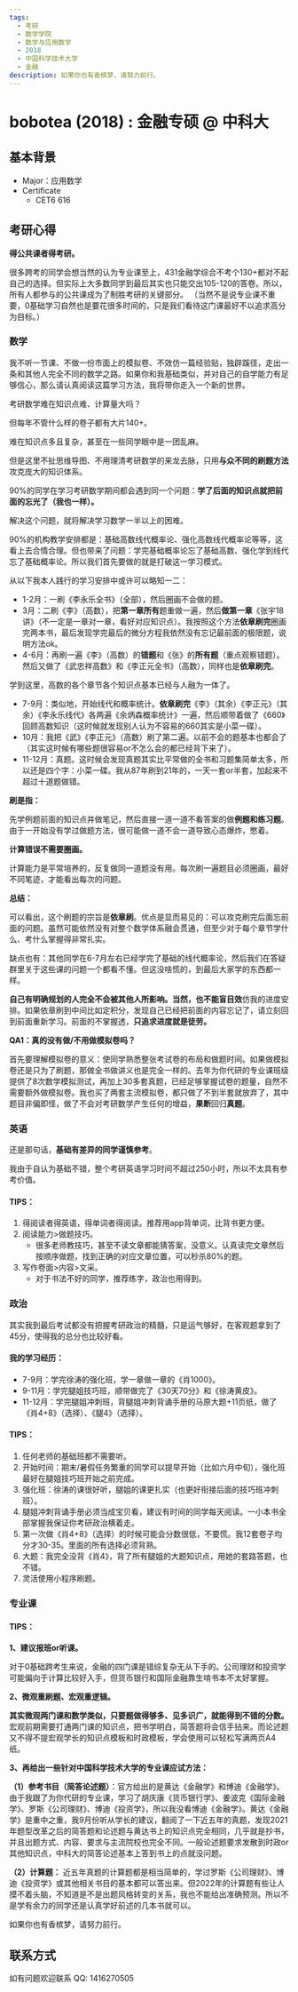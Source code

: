 ```yaml
---
tags:
  - 考研
  - 数学学院
  - 数学与应用数学
  - 2018
  - 中国科学技术大学
  - 金融
description: 如果你也有香槟梦，请努力前行。
---
```


# bobotea (2018) : 金融专硕 @ 中科大

## 基本背景

- Major：应用数学
- Certificate
  - CET6 616  

## 考研心得

**得公共课者得考研。**

很多跨考的同学会想当然的认为专业课至上，431金融学综合不考个130+都对不起自己的选择。但实际上大多数同学到最后其实也只能交出105-120的答卷。所以，所有人都参与的公共课成为了制胜考研的关键部分。
（当然不是说专业课不重要，0基础学习自然也是要花很多时间的，只是我们看待这门课最好不以追求高分为目标。）

### 数学

我不听一节课、不做一份市面上的模拟卷、不效仿一篇经验贴，独辟蹊径，走出一条和其他人完全不同的数学之路。如果你和我基础类似，并对自己的自学能力有足够信心，那么请认真阅读这篇学习方法，我将带你走入一个新的世界。

考研数学难在知识点难、计算量大吗？

但每年不管什么样的卷子都有大片140+。

难在知识点多且复杂，甚至在一些同学眼中是一团乱麻。

但是这里不扯思维导图、不用理清考研数学的来龙去脉，只用**与众不同的刷题方法**攻克庞大的知识体系。

90%的同学在学习考研数学期间都会遇到同一个问题：**学了后面的知识点就把前面的忘光了（我也一样）。**

解决这个问题，就将解决学习数学一半以上的困难。

90%的机构教学安排都是：基础高数线代概率论、强化高数线代概率论等等，这看上去合情合理。但也带来了问题：学完基础概率论忘了基础高数、强化学到线代忘了基础概率论。所以我们首先要做的就是打破这一学习模式。

从以下我本人践行的学习安排中或许可以略知一二：

- 1-2月：一刷《李永乐全书》（全部），然后圈画不会做的题。
- 3月：二刷《李》（高数），把**第一章所有**题重做一遍，然后**做第一章**《张宇18讲》（不一定是一章对一章，看好对应知识点）。我按照这个方法**依章刷完**圈画完两本书，最后发现学完最后的微分方程我依然没有忘记最前面的极限题，说明方法ok。
- 4-6月：再刷一遍《李》（高数）的**错题**和《张》的**所有题**（重点观察错题）。然后又做了《武忠祥高数》和《李正元全书》（高数），同样也是**依章刷完**。

学到这里，高数的各个章节各个知识点基本已经与人融为一体了。

- 7-9月：类似地，开始线代和概率统计。**依章刷完**《李》（其余）《李正元》（其余）《李永乐线代》各两遍《余炳森概率统计》一遍，然后顺带着做了《660》回顾高数知识（这时候就发现别人认为不容易的660其实是小菜一碟）。
- 10月：我把《武》《李正元》（高数）刷了第二遍。以前不会的题基本也都会了（其实这时候有哪些题很容易or不怎么会的都已经背下来了）。
- 11-12月：真题。这时候会发现真题其实比平常做的全书和习题集简单太多，所以还是四个字：小菜一碟。我从87年刷到21年的，一天一套or半套，加起来不超过十道题做错。

**刷是指：**

先学例题前面的知识点并做笔记，然后直接一道一道不看答案的做**例题和练习题**。由于一开始没有学过做题方法，很可能做一道不会一道导致心态爆炸，憋着。

**计算错误不需要圈画。** 

计算能力是平常培养的，反复做同一道题没有用。每次刷一遍题目必须圈画，最好不同笔迹，才能看出每次的问题。

**总结：**

可以看出，这个刷题的宗旨是**依章刷**。优点是显而易见的：可以攻克刷完后面忘前面的问题。虽然可能依然没有对整个数学体系融会贯通，但至少对于每个章节学什么、考什么掌握得非常扎实。

缺点也有：其他同学在6-7月左右已经学完了基础的线代概率论，然后我们在答疑群里关于这些课的问题一个都看不懂。但这没啥慌的，到最后大家学的东西都一样。

**自己有明确规划的人完全不会被其他人所影响。**当然，也**不能盲目效**仿我的进度安排。如果依章刷到中间比如定积分，发现自己已经把前面的内容忘记了，请立刻回到前面重新学习。前面的不掌握透，**只追求进度就是徒劳。**

**QA1：真的没有做/不用做模拟卷吗？**

首先要理解模拟卷的意义：使同学熟悉整张考试卷的布局和做题时间。如果做模拟卷还是只为了刷题，那做全书做讲义也是完全一样的。去年为你代研的专业课班级提供了8次数学模拟测试，再加上30多套真题，已经足够掌握试卷的题量，自然不需要额外做模拟卷。我也买了两套主流模拟卷，都只做了不到半套就放弃了，其中题目非偏即怪，做了不会对考研数学产生任何的增益，**果断**回归**真题**。

### 英语

还是那句话，**基础有差异的同学谨慎参考**。

我由于自认为基础不错，整个考研英语学习时间不超过250小时，所以不太具有参考价值。

#### **TIPS：**

1. 得阅读者得英语，得单词者得阅读。推荐用app背单词，比背书更方便。
2. 阅读能力>做题技巧。
   - 很多老师教技巧，甚至不读文章都能猜答案，没意义。认真读完文章然后按顺序做题，找到正确的对应文章位置，可以秒杀80%的题。
3. 写作卷面>内容>文采。
   - 对于书法不好的同学，推荐练字，政治也用得到。

### 政治

其实我到最后考试都没有把握考研政治的精髓，只是运气够好，在客观题拿到了45分，使得我的总分也比较好看。

#### **我的学习经历：**

- 7-9月：学完徐涛的强化班，学一章做一章的《肖1000》。
- 9-11月：学完腿姐技巧班，顺带做完了《30天70分》和《徐涛黄皮》。
- 11-12月：学完腿姐冲刺班，背腿姐冲刺背诵手册的马原大题+11页纸，做了《肖4+8》（选择）、《腿4》（选择）。

#### **TIPS：**

1. 任何老师的基础班都不需要听。
2. 开始时间：期末/暑假任务繁重的同学可以提早开始（比如六月中旬），强化班最好在腿姐技巧班开始之前完成。
3. 强化班：徐涛的课很好听，腿姐的课更扎实（也更好衔接后面的技巧班冲刺班）。
4. 腿姐冲刺背诵手册必须当成宝贝看，建议有时间的同学每天阅读。一小本书全部掌握我保证你考研政治横着走。
5. 第一次做《肖4+8》（选择）的时候可能会分数很低，不要慌。我12套卷子均分才30-35。里面的所有选择必须背熟。
6. 大题：我完全没背《肖4》，背了所有腿姐的大题知识点，用她的套路答题，也不错。
7. 灵活使用小程序刷题。

### 专业课

#### **TIPS：**

**1、建议报班or听课。**

对于0基础跨考生来说，金融的四门课是错综复杂无从下手的。公司理财和投资学可能偏向于计算比较好入手，但货币银行和国际金融靠生啃书本不太好掌握。

**2、微观重刷题、宏观重逻辑。**

**其实微观两门课和数学类似，只要题做得够多、见多识广，就能得到不错的分数。** 宏观前期需要打通两门课的知识点，把书学明白，简答题将会信手拈来。而论述题又不得不提宏观学长的知识点模板和时政模板，学会使用可以轻松写满两页A4纸。

**3、再给出一些针对中国科学技术大学的专业课应试方法：**

**（1）参考书目（简答论述题）**：官方给出的是黄达《金融学》和博迪《金融学》。由于我跟了为你代研的专业课，学习了胡庆康《货币银行学》、姜波克《国际金融学》、罗斯《公司理财》、博迪《投资学》，所以我没看博迪《金融学》。黄达《金融学》是重中之重，我9月份听从学长的建议，翻阅了一下近五年的真题，发现2021年题型改革之后的简答题和论述题与黄达书上的知识点完全相同，几乎就是抄书，并且出题方式、内容、要求与主流院校也完全不同。一般论述题要求发散到时政or其他知识点，中科大的简答论述基本上答到书上的点就没问题。

**（2）计算题：** 近五年真题的计算题都是相当简单的，学过罗斯《公司理财》、博迪《投资学》或其他相关书目的基本都可以答出来。但2022年的计算题有些让人摸不着头脑，不知道是不是出题风格转变的关系，我也不能给出准确预测。所以不是学有余力的同学还是认真学好前述的几本书就可以。

如果你也有香槟梦，请努力前行。

## 联系方式 
如有问题欢迎联系 QQ: 1416270505

